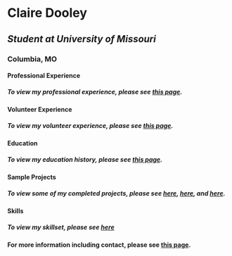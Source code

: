 # **Claire Dooley**
## *Student at University of Missouri*
### Columbia, MO
#### **Professional Experience**
##### To view my professional experience, please see [this page](https://github.com/cmld18/INFOTC1000Project/blob/fafb486f7ce121f953ffd7a7cad6728807b8f2ed/Professional%20Experience.md).
#### **Volunteer Experience**
##### To view my volunteer experience, please see [this page](https://github.com/cmld18/INFOTC1000Project/blob/8783ea9028139d39750e0234671df76e7b148364/Volunteer%20Experience.md).
#### **Education**
##### To view my education history, please see [this page](https://github.com/cmld18/INFOTC1000Project/blob/1cb4c530f6909028b0c0d26aa5ba4dc10f7b8cd5/Education.md).
#### **Sample Projects**
##### To view some of my completed projects, please see [here](https://github.com/cmld18/INFOTC1000Project/blob/a95ede697df23d63514df94f4f9d24346895395f/Sampleproject1.md), [here](https://github.com/cmld18/INFOTC1000Project/blob/422370af23ff533e6969a66770a4c5ceba1d7ef9/Sampleproject2.md), and [here](https://github.com/cmld18/INFOTC1000Project/blob/2143f2719f88ab1f33af2a47e8a34e13ebced2f8/Sampleproject3.md).
#### **Skills**
##### To view my skillset, please see [here](https://github.com/cmld18/INFOTC1000Project/blob/a77e149ad6781f5f5d8e177c4a383710a0970099/Skills.md)


#### For more information including contact, please see [this page](https://github.com/cmld18/INFOTC1000Project/blob/c90469634f26675810da778a71eab0ff7f3d7b9d/About.md).
